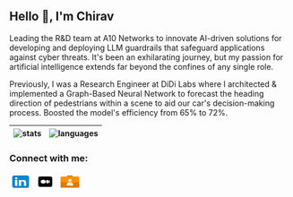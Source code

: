 ## Hello 👋, I'm Chirav

Leading the R&D team at A10 Networks to innovate AI-driven solutions for developing and deploying LLM guardrails that safeguard applications against cyber threats. It's been an exhilarating journey, but my passion for artificial intelligence extends far beyond the confines of any single role.

Previously, I was a Research Engineer at DiDi Labs where I architected & implemented a Graph-Based Neural Network to forecast the heading direction of pedestrians within a scene to aid our car's decision-making process. Boosted the model's efficiency from 65% to 72%.


<img alt="stats" align="center" src="https://github-readme-stats.vercel.app/api?username=chiravdave&show_icons=true&theme=dark&rank_icon=github"/>|<img alt="languages" align="center" src="https://github-readme-stats.vercel.app/api/top-langs?username=chiravdave&layout=compact&langs_count=8&border_color=fff"/>
|---|---|

<h3 align="left">Connect with me:</h3>
<p align="left">
<a href="https://www.linkedin.com/in/chiravdave" target="_blank"> <img align="center" src="images/linkedin.svg" alt="linkedin" height="30" width="40"/></a>
<a href="https://medium.com/@davechirav" target="_blank"> <img align="center" src="images/medium.svg" alt="medium" height="30" width="40"/></a>
<a href="https://chiravdave.github.io" target="_blank"><img align="center" src="images/website.png" alt="personal website" height="30" width="40"/></a>
</p>